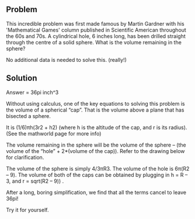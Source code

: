 ## Problem 

This incredible problem was first made famous by Martin Gardner with his 'Mathematical Games' column published in Scientific American throughout the 60s and 70s.
A cylindrical hole, 6 inches long, has been drilled straight through the centre of a solid sphere. What is the volume remaining in the sphere?

No additional data is needed to solve this. (really!)

## Solution 

Answer = 36pi inch^3 

Without using calculus, one of the key equations to solving this problem is the volume of a spherical “cap”. 
That is the volume above a plane that has bisected a sphere. 

It is (1/6)πh(3r2 + h2) (where h is the altitude of the cap, and r is its radius). (See the mathworld page for more info)

The volume remaining in the sphere will be the volume of the sphere – (the volume of the “hole” + 2*(volume of the cap)). Refer to the drawing below for clarification.

The volume of the sphere is simply 4/3πR3. The volume of the hole is 6π(R2 – 9). The volume of both of the caps can be obtained by plugging in h = R – 3, and r = sqrt(R2 – 9)) .

After a long, boring simplification, we find that all the terms cancel to leave 36pi!

Try it for yourself.


